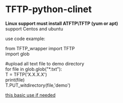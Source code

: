 # TFTP-python-clinet
<!-- #######  YAY, I AM THE SOURCE EDITOR! #########-->
<p><strong>Linux support must install ATFTP\TFTP (yum or apt)</strong><br />support Centos and ubuntu</p>
<p>use code example:</p>
<p>from TFTP_wrapper import TFTP<br />import glob</p>
<p>#upload all text file to demo directory <br />for file in glob.glob("*.txt"):<br />T = TFTP('X.X.X.X')<br />print(file)<br />T.PUT_witdirectory(file,'demo')</p>
<p><span style="text-decoration: underline;">this basic use if needed</span> </p>
